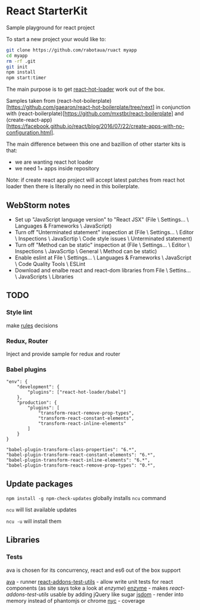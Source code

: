 # React StarterKit

Sample playground for react project

To start a new project your would like to:

```sh
git clone https://github.com/rabotaua/ruact myapp
cd myapp
rm -rf .git
git init
npm install
npm start:timer
```

The main purpose is to get [react-hot-loader](https://github.com/gaearon/react-hot-loader) work out of the box.

Samples taken from (react-hot-boilerplate)[https://github.com/gaearon/react-hot-boilerplate/tree/next] in conjunction with (react-boilerplate)[https://github.com/mxstbr/react-boilerplate] and (create-react-app)[https://facebook.github.io/react/blog/2016/07/22/create-apps-with-no-configuration.html].

The main difference between this one and bazillion of other starter kits is that:

- we are wanting react hot loader
- we need 1+ apps inside repository

Note: if create react app project will accept latest patches from react hot loader then there is literally no need in this boilerplate.

## WebStorm notes

- Set up "JavaScript language version" to "React JSX" (File \ Settings... \ Languages & Frameworks \ JavaScript)
- Turn off "Unterminated statement" inspection at (File \ Settings... \ Editor \ Inspections \ JavaScrtip \ Code style issues \ Unterminated statement)
- Turn off "Method can be static" inspection at (File \ Settings... \ Editor \ Inspections \ JavaScrtip \ General \ Method can be static)
- Enable eslint at File \ Settings... \ Languages & Frameworks \ JavaScript \ Code Quality Tools \ ESLint
- Download and enalbe react and react-dom libraries from File \ Settins... \ JavaScripts \ Libraries

## TODO

### Style lint

make [rules](https://github.com/stylelint/stylelint/blob/master/docs/user-guide/rules.md) decisions

### Redux, Router

Inject and provide sample for redux and router

### Babel plugins

```
"env": {
	"development": {
		"plugins": ["react-hot-loader/babel"]
	},
	"production": {
		"plugins": [
			"transform-react-remove-prop-types",
			"transform-react-constant-elements",
			"transform-react-inline-elements"
		]
	}
}

"babel-plugin-transform-class-properties": "6.*",
"babel-plugin-transform-react-constant-elements": "6.*",
"babel-plugin-transform-react-inline-elements": "6.*",
"babel-plugin-transform-react-remove-prop-types": "0.*",
```


## Update packages

`npm install -g npm-check-updates` globally installs `ncu` command

`ncu` will list available updates

`ncu -u` will install them

## Libraries

### Tests

ava is chosen for its concurrency, react and es6 out of the box support

[ava](https://github.com/avajs/ava) - runner
[react-addons-test-utils](https://facebook.github.io/react/docs/test-utils.html) - allow write unit tests for react components (as site says toke a look at *enzyme*)
[enzyme](http://airbnb.io/enzyme/) - makes *react-addons-test-utils* usable by adding jQuery like sugar
[jsdom](https://github.com/tmpvar/jsdom) - render into memory instead of phantomjs or chrome
[nyc](https://github.com/istanbuljs/nyc) - coverage
